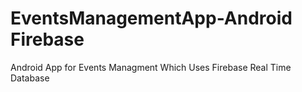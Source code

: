 # EventsManagementApp-Android Firebase
Android App for Events Managment Which Uses Firebase  Real Time Database
